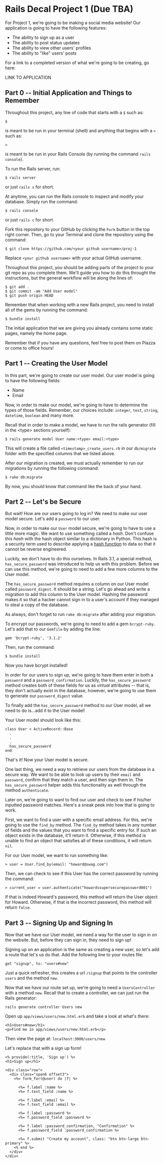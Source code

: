 Rails Decal Project 1 (Due TBA)
==================================

For Project 1, we're going to be making a social media website! Our application is going to have the following features:

* The ability to sign up as a user
* The ability to post status updates
* The ability to view other users' profiles
* The ability to "like" users' posts

For a link to a completed version of what we're going to be creating, go here:

LINK TO APPLICATION

Part 0 -- Initial Application and Things to Remember
------------------------------------------------------

Throughout this project, any line of code that starts with a `$` such as:

    $

is meant to be run in your terminal (shell) and anything that begins with a `>` such as:

    >

is meant to be run in your Rails Console (by running the command `rails console`).

To run the Rails server, run:

    $ rails server

or just `rails s` for short.

At anytime, you can run the Rails console to inspect and modify your database. Simply run the command:

    $ rails console

or just `rails c` for short.

Fork this repository to your GitHub by clicking the `Fork` button in the top right corner. Then, go to your
Terminal and clone the repository using the command:

    $ git clone https://github.com/<your github username>/proj-1

Replace `<your github username>` with your actual GitHub username.

Throughout this project, you should be adding parts of the project to your git repo as you complete them.
We'll guide you how to do this throught the instructions, but the general workflow will be along the lines of:

    $ git add .
    $ git commit -am "Add User model"
    $ git push origin HEAD

Remember that when working with a new Rails project, you need to install all of the gems by running the command:

    $ bundle install

The initial application that we are giving you already contains some static pages, namely the home page.

Remember that if you have any questions, feel free to post them on Piazza or come to office hours!


Part 1 -- Creating the User Model
-------------------------------

In this part, we're going to create our user model. Our user model is going to have the following fields:

* Name
* Email

Now, in order to make our model, we're going to have to determine the types of those fields. Remember,
our choices include: `integer`, `text`, `string`, `datetime`, `boolean` and many more.

Recall that in order to make a model, we have to run the rails generator (fill in the \<type\> sections yourself):

    $ rails generate model User name:<type> email:<type>

This will create a file called `<timestamp>_create_users.rb` in our `db/migrate` folder with the specified
columns that we listed above.

After our migration is created, we must actually remember to run our migrations by running the following command:

    $ rake db:migrate

By now, you should know that command like the back of your hand.

Part 2 -- Let's be Secure
-------------------------------

But wait! How are our users going to log in? We need to make our user model secure. Let's add a `password` to our user.

Now, in order to make our `User` model secure, we're going to have to use a little more magic. We want to use
something called a *hash*. Don't confuse this *hash* with the hash object similar to a dictionary in Python. This
hash is a security term used to describe applying a [hash function](http://en.wikipedia.org/wiki/Hash_function) to data
so that it cannot be reverse engineered.

Luckily, we don't have to do this ourselves. In Rails 3.1, a special method, `has_secure_password` was introduced to help us with this problem. Before we can use this method, we're going to need to add a few more columns to the User model.

The `has_secure_password` method requires a column on our User model called `password_digest`. It should be a string.
Let's go ahead and write a migration to add this column to the User model. Hashing the password makes it so that
a hacker cannot sign in to a user's account if they managed to steal a copy of the database.

As always, don't forget to run `rake db:migrate` after adding your migration.

To encrypt our passwords, we're going to need to add a gem `bcrypt-ruby`. Let's add that to our `Gemfile` by adding
the line:

    gem 'bcrypt-ruby', '3.1.2'

Then, run the command:

    $ bundle install

Now you have bcrypt installed!

In order for our users to sign up, we're going to have them enter in both a `password` and a `password_confirmation`.
Luckily, the `has_secure_password` method creates both of these fields for us as *virtual* attributes -- that is, they don't
actually exist in the database, however, we're going to use them to generate our `password_digest` value.

To finally add the `has_secure_password` method to our User model, all we need to do is...add it to the User model!

Your User model should look like this:

    class User < ActiveRecord::Base
      .
      .
      .
      has_secure_password
    end

That's it! Now your User model is secure.

One last thing, we need a way to retrieve our users from the database in a secure way. We want to be able to
look up users by their `email` and `password`, confirm that they match a user, and then sign them in. The
`has_secure_password` helper adds this functionality as well through the method `authenticate`.

Later on, we're going to want to find our user and check to see if his/her inputted password matches. Here's
a sneak peek into how that is going to work.

First, we want to find a user with a specific email address. For this, we're going to use the `find_by` method.
The `find_by` method takes in any number of fields and the values that you want to find a specific entry for.
If such an object exists in the database, it'll return it. Otherwise, if this method is unable to find an object
that satisfies all of these conditions, it will return `nil`.

For our User model, we want to run something like:

    > user = User.find_by(email: "howard@swag.com")

Then, we can check to see if this User has the correct password by running the command:

    > current_user = user.authenticate("howardssupersecurepassword001")

If that is indeed Howard's password, this method will return the User object for Howard. Otherwise,
if that is the incorrect password, this method will return `false`.

Part 3 -- Signing Up and Signing In
-------------------------------

Now that we have our User model, we need a way for the user to sign in on the website.
But, before they can sign in, they need to sign up!

Signing up on an application is the same as creating a new user, so let's add a route that let's
us do that. Add the following line to your routes file:

    get "signup", to: "users#new"

Just a quick refresher, this creates a url `/signup` that points to the controller `users` and the method `new`.

Now that we have our route set up, we're going to need a `UsersController` with a method `new`. Recall that to create
a controller, we can just run the Rails generator:

    rails generate controller Users new

Open up `app/views/users/new.html.erb` and take a look at what's there:

    <h1>Users#new</h1>
    <p>Find me in app/views/users/new.html.erb</p>

Then view the page at: `localhost:3000/users/new`

Let's replace that with a sign up form!

    <% provide(:title, 'Sign up') %>
    <h1>Sign up</h1>

    <div class="row">
      <div class="span6 offset3">
        <%= form_for(@user) do |f| %>

          <%= f.label :name %>
          <%= f.text_field :name %>

          <%= f.label :email %>
          <%= f.text_field :email %>

          <%= f.label :password %>
          <%= f.password_field :password %>

          <%= f.label :password_confirmation, "Confirmation" %>
          <%= f.password_field :password_confirmation %>

          <%= f.submit "Create my account", class: "btn btn-large btn-primary" %>
        <% end %>
      </div>
    </div>


